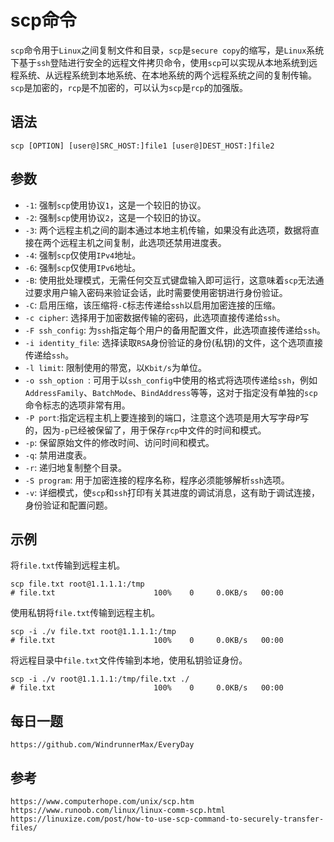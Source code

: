 # scp命令
`scp`命令用于`Linux`之间复制文件和目录，`scp`是`secure copy`的缩写，是`Linux`系统下基于`ssh`登陆进行安全的远程文件拷贝命令，使用`scp`可以实现从本地系统到远程系统、从远程系统到本地系统、在本地系统的两个远程系统之间的复制传输。`scp`是加密的，`rcp`是不加密的，可以认为`scp`是`rcp`的加强版。

## 语法

```shell
scp [OPTION] [user@]SRC_HOST:]file1 [user@]DEST_HOST:]file2
```

## 参数
* `-1`: 强制`scp`使用协议`1`，这是一个较旧的协议。
* `-2`: 强制`scp`使用协议`2`，这是一个较旧的协议。
* `-3`: 两个远程主机之间的副本通过本地主机传输，如果没有此选项，数据将直接在两个远程主机之间复制，此选项还禁用进度表。
* `-4`: 强制`scp`仅使用`IPv4`地址。
* `-6`: 强制`scp`仅使用`IPv6`地址。
* `-B`: 使用批处理模式，无需任何交互式键盘输入即可运行，这意味着`scp`无法通过要求用户输入密码来验证会话，此时需要使用密钥进行身份验证。
* `-C`: 启用压缩，该压缩将`-C`标志传递给`ssh`以启用加密连接的压缩。
* `-c cipher`: 选择用于加密数据传输的密码，此选项直接传递给`ssh`。
* `-F ssh_config`: 为`ssh`指定每个用户的备用配置文件，此选项直接传递给`ssh`。
* `-i identity_file`: 选择读取`RSA`身份验证的身份(私钥)的文件，这个选项直接传递给`ssh`。
* `-l limit`: 限制使用的带宽，以`Kbit/s`为单位。
* `-o ssh_option `: 可用于以`ssh_config`中使用的格式将选项传递给`ssh`，例如`AddressFamily`、`BatchMode`、`BindAddress`等等，这对于指定没有单独的`scp`命令标志的选项非常有用。
* `-P port`:指定远程主机上要连接到的端口，注意这个选项是用大写字母`P`写的，因为`-p`已经被保留了，用于保存`rcp`中文件的时间和模式。
* `-p`: 保留原始文件的修改时间、访问时间和模式。
* `-q`: 禁用进度表。
* `-r`: 递归地复制整个目录。
* `-S program`: 用于加密连接的程序名称，程序必须能够解析`ssh`选项。
* `-v`: 详细模式，使`scp`和`ssh`打印有关其进度的调试消息，这有助于调试连接，身份验证和配置问题。

## 示例
将`file.txt`传输到远程主机。

```shell
scp file.txt root@1.1.1.1:/tmp
# file.txt                      100%    0     0.0KB/s   00:00
```

使用私钥将`file.txt`传输到远程主机。

```shell
scp -i ./v file.txt root@1.1.1.1:/tmp
# file.txt                      100%    0     0.0KB/s   00:00
```

将远程目录中`file.txt`文件传输到本地，使用私钥验证身份。

```
scp -i ./v root@1.1.1.1:/tmp/file.txt ./
# file.txt                      100%    0     0.0KB/s   00:00
```



## 每日一题

```
https://github.com/WindrunnerMax/EveryDay
```

## 参考

```
https://www.computerhope.com/unix/scp.htm
https://www.runoob.com/linux/linux-comm-scp.html
https://linuxize.com/post/how-to-use-scp-command-to-securely-transfer-files/
```
